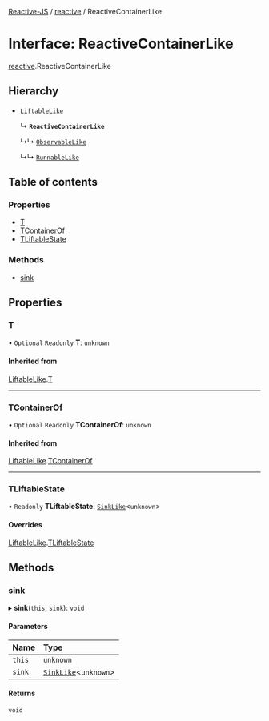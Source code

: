 [Reactive-JS](../README.md) / [reactive](../modules/reactive.md) / ReactiveContainerLike

# Interface: ReactiveContainerLike

[reactive](../modules/reactive.md).ReactiveContainerLike

## Hierarchy

- [`LiftableLike`](liftable.LiftableLike.md)

  ↳ **`ReactiveContainerLike`**

  ↳↳ [`ObservableLike`](observable.ObservableLike.md)

  ↳↳ [`RunnableLike`](runnable.RunnableLike.md)

## Table of contents

### Properties

- [T](reactive.ReactiveContainerLike.md#t)
- [TContainerOf](reactive.ReactiveContainerLike.md#tcontainerof)
- [TLiftableState](reactive.ReactiveContainerLike.md#tliftablestate)

### Methods

- [sink](reactive.ReactiveContainerLike.md#sink)

## Properties

### T

• `Optional` `Readonly` **T**: `unknown`

#### Inherited from

[LiftableLike](liftable.LiftableLike.md).[T](liftable.LiftableLike.md#t)

___

### TContainerOf

• `Optional` `Readonly` **TContainerOf**: `unknown`

#### Inherited from

[LiftableLike](liftable.LiftableLike.md).[TContainerOf](liftable.LiftableLike.md#tcontainerof)

___

### TLiftableState

• `Readonly` **TLiftableState**: [`SinkLike`](sink.SinkLike.md)<`unknown`\>

#### Overrides

[LiftableLike](liftable.LiftableLike.md).[TLiftableState](liftable.LiftableLike.md#tliftablestate)

## Methods

### sink

▸ **sink**(`this`, `sink`): `void`

#### Parameters

| Name | Type |
| :------ | :------ |
| `this` | `unknown` |
| `sink` | [`SinkLike`](sink.SinkLike.md)<`unknown`\> |

#### Returns

`void`

